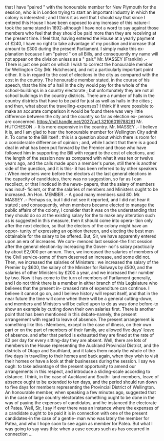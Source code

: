 that I have "paired " with the honourable member for New Plymouth for the session, who is in London trying to start an important industry in which the colony is interested ; and I think it as well that I should say that since I entered this House I have been opposed to any increase of this nature-I took the same stand in 1892-although I have not a word to say against those members who feel that they should be paid more than they are receiving at the present time. I feel that, having entered the House at a yearly payment of £240, I have no right to take advantage of my position and increase that amount to £300 during the present Parliament. I simply make this ex- planation because I am "paired " on all Bills, and consequently my name will not appear on the division unless as a " pair." Mr. MASSEY (Franklin) .- There is just one point on which I wish to correct the honourable member for Wellington City (Mr. Hutcheson), and not a particularly important point either. It is in regard to the cost of elections in the city as compared with the cost in the country. The honourable member stated, in the course of his speech, that the hire of a hall in the city would pay for the whole of the school-buildings in a country electorate ; but unfortunately they are not all school buildings in the country districts. There are a number of halls in the country districts that have to be paid for just as well as halls in the cities ; and then, what about the travelling-expenses? I think if it were possible to make an accurate comparison it would be found there was very little difference between the city and the country so far as election ex- penses are concerned. https://hdl.handle.net/2027/uc1.32106019788261 Mr. HUTCHESON .- It is more expensive in the country. Mr. MASSEY .- I believe it is, and I am glad to hear the honourable member for Wellington City admit it. To come to the Bill itself : this is a question about which there is room for a considerable difference of opinion ; and, while I admit that there is a good deal in what has been put forward by the Premier and those who have followed him in supporting the Bill with regard to the cost of elections, and the length of the session now as compared with what it was ten or twelve years ago, and the calls made upon a member's purse, still there is another side of the question, and it is this- it has been referred to by other speakers : When members were before the electors at the last general elections in the capacity of candidates, there was no suggestion, so far as I can recollect, or that I noticed in the news- papers, that the salary of members was insuf- ficient, or that the salaries of members and Ministers ought to be increased. An Hon. MEMBER .- A good many members said 80. Mr. MASSEY .- Perhaps so, but I did not see it reported, and I did not hear it stated ; and consequently, when members became elected to manage the public affairs of the colony, I consider that it was on the understanding that they should do so at the existing salary for the to make any alteration such as is suggested in this measure, then it should come into opera- tion only after the next election, so that the electors of the colony might have an oppor- tunity of expressing an opinion thereon, and electing the best men obtainable for the salary to be offered. But, Sir, we have apparently entered upon an era of increases. We com- menced last session-the first session after the general election-by increasing the Gover- nor's salary practically by about £2,000 per annum. Then, we increased the salaries of members of the Civil service-some of them deserved an increase, and some did not. Then, we increased the salaries of Ministers : we increased the salary of the Premier by $600, the salary of the Minister for Railways by £500, and the salaries of other Ministers by £200 a year, and we increased their number by two. Now it has come to the turn of members of Parliament generally, and I do not think there is a member in either branch of this Legislature who believes that the present in- creased rate of expenditure can continue. I believe it cannot go on, and I believe history will repeat itself, and that in the near future the time will come when there will be a general cutting-down, and members and Ministers will be called upon to do as was done before-to show an example by cutting down their own salaries first. There is another point that has been mentioned in this debate-namely, the present arrangement with regard to leave of absence. The present arrangement is something like this : Members, except in the case of illness, on their own part or on the part of members of their family, are allowed five days' leave of absence. and after that period is exhausted they are fined at the rate of £2 per day for every sitting-day they are absent. Well, there are lots of members in the House representing the Auckland Provincial District, and the districts of Otago and Southland, and it takes them nearly the whole of the five days in travelling to their homes and back again, when they wish to visit their homes or have a look at their businesses during the session. I say we ough: to take advantage of the present opportunity to amend our arrangements in this respect, and introduce a sliding-scale according to distance. I think, in the case of Auckland and South- land members, leave of absence ought to be extended to ten days, and the period should run down to five days for members representing the Provincial District of Wellington. An honourable member, when speaking a few minutes ago, suggested that in the case of large country electorates something ought to be done in the way of paying the expenses of candidatos, and he instanced the electorate of Patea. Well, Sir, I say if ever there was an instance where the expenses of a candidate ought to be paid it is in connection with one of the present candidates-in the case of a gentle- man who was lately the member for Patea, and who I hope soon to see again as member for Patea. But what I was going to say was this: when a case occurs such as has occurred in connection ... 